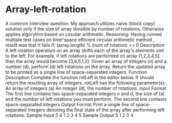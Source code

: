 # Array-left-rotation
A common interview question. My approach utilizes naive (block copy) solution only if the size of array divisible by number of rotations. Otherwise applies algorythm based on circular arithmetic. Reasoning: Having runned multiple test cases on  time^space efficient circular arithmetic method , result was that it fails if:  (array.length) % (num of rotation) == 0     Description  A left rotation operation on an array shifts each of the array's elements unit to the left. For example, if left rotations are performed on array [1,2,3,4,5]  then the array would become [3,4,5,1,2].  Given an array of integers (n) and a number (d), perform (d) left rotations on the array. Return the updated array to be printed as a single line of space-separated integers.  Function Description  Complete the function rotLeft in the editor below. It should return the resulting array of integers.  rotLeft has the following parameter(s):      An array of integers (a)     An integer (d), the number of rotations.  Input Format  The first line contains two space-separated integers n and d, the size of  (a) and the number of left rotations you must perform. The second line contains space-separated integers   Output Format  Print a single line of space-separated integers denoting the final state of the array after performing left rotations.  Sample Input  5 4 1 2 3 4 5  Sample Output  5 1 2 3 4
